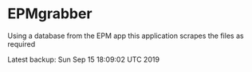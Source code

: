 # EPMgrabber
Using a database from the EPM app this application scrapes the files as required


Latest backup: Sun Sep 15 18:09:02 UTC 2019
